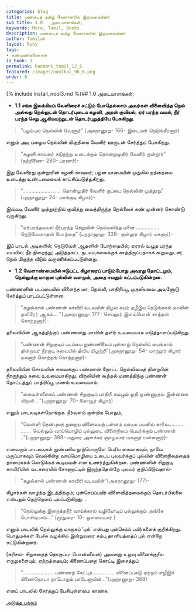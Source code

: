 ```yaml
---
categories: blog
title: பண்டைத் தமிழ் வேளாளரில் இருவகையினர்
sub_title: 1.0   அடையாளங்கள்;
keywords: More, Tamil, Books
description: பண்டைத் தமிழ் வேளாளரில் இருவகையினர்
author: Tamilan
layout: Ruby
tags:
- கண்மணிகணேசன்
is_book: 1
permalink: kanmani_tamil_12_6
featured: /images/noolkal_96_6.png
order: 6
---
```


{% include install_nool3.md %}## 1.0 அடையாளங்கள்;

  * **1.1 சங்க இலக்கியம் வேளிரைச் சுட்டும் போதெல்லாம் அவர்கள் விளைவித்த நெல் அல்லது நெல்லுடன் தொடர்புடைய கழனி, அதன் குவியல், ஏர் பரந்த வயல், நீர் பரந்த செறு ஆகியவற்றுடன் தொடர்புறுத்தியே பேசுகிறது.**

> “பழம்பல் நெல்லின் வேளூர்” (அகநானூறு- 166- இடையன் நெடுங்கீரனார்)

எனும் அடி பழைய நெல்லின் மிகுதியை வேளிர் ஊருடன் சேர்த்துப் பேசுகிறது.

> “கழனி காவலர் கடுநந்து உடைக்கும் தொன்றுமுதிர் வேளிர் குன்றூர்” (நற்றிணை- 280- பரணர்)-

இது வேளிரது குன்றூரின் கழனி காவலர்; பழன யாமையின் முதுகில் நத்தையை உடைத்து உண்டமையைக் காட்சிப்படுத்துகிறது.

> “.......................... தொன்முதிர் வேளிர் குப்பை நெல்லின் முத்தூறு” (புறநானூறு- 24- மாங்குடி கிழார்)-

இவ்வடி வேளிர் முத்தூற்றில் குவித்து வைத்திருந்த நெல்லைக் கண் முன்னர் கொண்டு வருகிறது.

> “ஏர்பரந்தவயல் நீர்பரந்த செறுவின் நெல்மலிந்த மனை ................  
>  நெடுவேளாதன் போந்தை” (புறநானூறு- 338- குன்றூர் கிழார் மகனார்)-

இப் பாடல் அடிகளில்; நெடுவேள் ஆதனின் போந்தையில்; ஏரால் உழுத பரந்த வயலில்; நீர் நிறைந்து; அடுத்தகட்ட நடவடிக்கைக்குக் காத்திருப்பதாகக் கூறுவதுடன்; நெல் மிகுந்த வீடும் வருணிக்கப்பட்டுள்ளது.

  * **1.2 வேளாண்மையில் ஈடுபட்ட கிழாரைப் பாடும்போது அவரது தோட்டமும், நெல்லுக்கு மாறான புல்லின் வளமும், அதை ஈவதும் சுட்டப்படுகின்றன.**

பண்ணனின் படப்பையில் விளைந்த மா, நெல்லி, பாதிரிப்பூ முதலியவை அவனோடு சேர்த்துப் பாடப்பட்டுள்ளன.

> “கழல்கால் பண்ணன் காவிரி வடவயின் நிழல் கயம் தழீஇய நெடுங்கால் மாவின் தளிரேர் ஆகம்... ”(அகநானூறு- 177- செயலூர் இளம்பொன் சாத்தன் கொற்றனார்)-

தலைவியின் ஆகத்திற்குப் பண்ணனது மாவின் தளிர் உவமையாக எடுத்தாளப்படுகிறது.

> “பண்ணன் சிறுகுடிப் படப்பை நுண்ணிலைப் புன்காழ் நெல்லிப் பைங்காய் தின்றவர் நீர்குடி சுவையில் தீவிய மிழற்றி”(அகநானூறு- 54- மாற்றூர் கிழார் மகனார் கொற்றங் கொற்றனார்)-

தலைவியின் சொல்லின் சுவைக்குப் பண்ணன் தோட்ட நெல்லியைத் தின்றபின் நீரருந்தும் சுவை உவமையாகிறது. விறலியின் கூந்தல் மணத்திற்கு பண்ணன் தோட்டத்துப் பாதிரிப்பூ மணம் உவமையாம்.

> ”கைவள்ளீகைப் பண்ணன் சிறுகுடிப் பாதிரி கமழும் ஓதி ஒண்ணுதல் இன்னகை விறலி ...”(புறநானூறு- 70- கோவூர் கிழார்)

எனும் பாடலடிகள்நோக்குக. நீர்வளம் குன்றிய போதும்,

> “வெள்ளி தென்புலத் துறைய விளைவயற் பள்ளம் வாடிய பயனில் காலை........... ....... வெல்லும் வாய்மொழிப் புல்லுடை விளைநிலம் பெயர்க்கும் பண்ணன் ..”(புறநானூறு- 388- மதுரை அளக்கர் ஞாழலார் மகனார் மள்ளனார்)-

எனவரும் பாடலடிகள் நுண்ணிய நூற்பொருளே பெரிய கையாகவும், நாவே மருப்பாகவும் வெல்கின்ற வாய்மொழியை உடைய புலவர்க்குப் புல்லின் விளைநிலத்தைத் தானமாகக் கொடுக்கக் கூடியவன் என உணர்த்துகின்றன. பண்ணனின் சிறுகுடி காவிரியின் வடகரையில் சோணாட்டில் இருந்ததென்றே புலவர் குறிப்பிடுவதால்-

> “கழல்கால் பண்ணன் காவிரி வடவயின்”(அகநானூறு- 177)-

கிழார்கள் வாழ்ந்த இடத்திற்கும்; புன்செய்ப்பயிர் விளைவித்தமைக்கும் தொடர்பில்லை என்பதும் தெற்றெனப் புலப்படுகிறது. .

> “நெல்லுக்கு இறைத்தநீர் வாய்க்கால் வழியோடிப் புல்லுக்கும் அங்கே பொசியுமாம்...“ (மூதுரை- 10- ஒளவையார் )

எனும் பாடலில் நெல்லுக்கு மாறாகப் ‘புல்’ என்பது புன்செய்ப் பயிர்களைக் குறிக்கிறது. பொதுமக்கள் பேச்சு வழக்கில் இன்றுவரை கம்பு தானியத்தைப் புல் என்றே சுட்டுகின்றனர்.

(கரிசல்- சிறுகதைத் தொகுப்பு- பொன்னீலன்) அவனது உழவு வினைக்குரிய எருதுகளையும், ஏற்றத்தையும்; கிணைப்பறை கொட்டி இசைத்துப்

> “......................பண்ணற் கேட்டிர்............... வினைப்பகடு ஏற்றம் எழீஇக் கிணைதொடா நாடொறும் பாடேனாயின் ..”(புறநானூறு- 388)

எனப் பாடலில் சேர்த்துப் பேசியுள்ளமை காண்க.

[அடுத்த பக்கம்](kanmani_tamil_12_7)